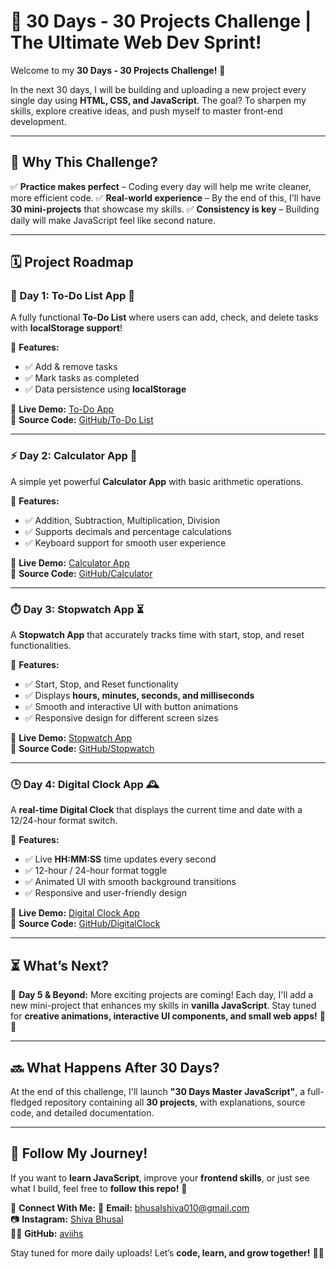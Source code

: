 # 🚀 30 Days - 30 Projects Challenge | The Ultimate Web Dev Sprint!

Welcome to my **30 Days - 30 Projects Challenge!** 🎯

In the next 30 days, I will be building and uploading a new project every single day using **HTML, CSS, and JavaScript**. The goal? To sharpen my skills, explore creative ideas, and push myself to master front-end development.

---

## 📌 Why This Challenge?
✅ **Practice makes perfect** – Coding every day will help me write cleaner, more efficient code.
✅ **Real-world experience** – By the end of this, I'll have **30 mini-projects** that showcase my skills.
✅ **Consistency is key** – Building daily will make JavaScript feel like second nature.

---

## 🗓️ Project Roadmap

### 🚀 Day 1: To-Do List App 📝
A fully functional **To-Do List** where users can add, check, and delete tasks with **localStorage support**!

🔹 **Features:**
- ✅ Add & remove tasks
- ✅ Mark tasks as completed
- ✅ Data persistence using **localStorage**

🔗 **Live Demo:** [To-Do App](https://todoapp-gules-tau.vercel.app/)  
📂 **Source Code:** [GitHub/To-Do List](https://github.com/aviihs/30daysCode/tree/main/01-todoapp)

---

### ⚡ Day 2: Calculator App 🧮
A simple yet powerful **Calculator App** with basic arithmetic operations.

🔹 **Features:**
- ✅ Addition, Subtraction, Multiplication, Division
- ✅ Supports decimals and percentage calculations
- ✅ Keyboard support for smooth user experience

🔗 **Live Demo:** [Calculator App](https://calculator-jade-kappa.vercel.app/)  
📂 **Source Code:** [GitHub/Calculator](https://github.com/aviihs/30daysCode/tree/main/02-Calculator)

---

### ⏱️ Day 3: Stopwatch App ⏳
A **Stopwatch App** that accurately tracks time with start, stop, and reset functionalities.

🔹 **Features:**
- ✅ Start, Stop, and Reset functionality
- ✅ Displays **hours, minutes, seconds, and milliseconds**
- ✅ Smooth and interactive UI with button animations
- ✅ Responsive design for different screen sizes

🔗 **Live Demo:** [Stopwatch App](https://stopwatch-five-zeta.vercel.app/)  
📂 **Source Code:** [GitHub/Stopwatch](https://github.com/aviihs/30daysCode/tree/main/03-Stopwatch)

---

### 🕒 Day 4: Digital Clock App 🕰️
A **real-time Digital Clock** that displays the current time and date with a 12/24-hour format switch.

🔹 **Features:**
- ✅ Live **HH:MM:SS** time updates every second
- ✅ 12-hour / 24-hour format toggle
- ✅ Animated UI with smooth background transitions
- ✅ Responsive and user-friendly design

🔗 **Live Demo:** [Digital Clock App](https://digital-clock.vercel.app/)  
📂 **Source Code:** [GitHub/DigitalClock](https://github.com/aviihs/30daysCode/tree/main/04-DigitalClock)

---

## ⏳ What’s Next?
📅 **Day 5 & Beyond:** More exciting projects are coming! Each day, I'll add a new mini-project that enhances my skills in **vanilla JavaScript**. Stay tuned for **creative animations, interactive UI components, and small web apps!** 🚀🔥

---

## 🔜 What Happens After 30 Days?
At the end of this challenge, I'll launch **"30 Days Master JavaScript"**, a full-fledged repository containing all **30 projects**, with explanations, source code, and detailed documentation.

---

## 🚀 Follow My Journey!
If you want to **learn JavaScript**, improve your **frontend skills**, or just see what I build, feel free to **follow this repo!** 🌟

🔹 **Connect With Me:**
📧 **Email:** bhusalshiva010@gmail.com  
📷 **Instagram:** [Shiva Bhusal](https://www.instagram.com/av_ihs_/)  
👨‍💻 **GitHub:** [aviihs](https://github.com/aviihs)  

Stay tuned for more daily uploads! Let’s **code, learn, and grow together!** 🚀🔥
